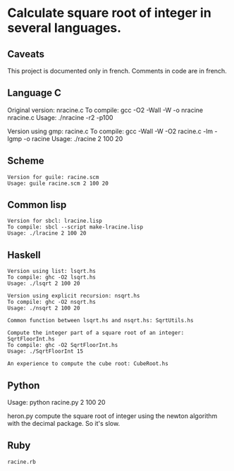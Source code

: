 # Calculate square root of integer in several languages.

## Caveats
   This project is documented only in french. Comments in code are in french.

## Language C
 Original version: nracine.c
    To compile: gcc -O2 -Wall -W -o nracine nracine.c
    Usage: ./nracine -r2 -p100
 
 Version using gmp: racine.c
    To compile: gcc -Wall -W -O2 racine.c -lm -lgmp -o racine
    Usage: ./racine 2 100 20

## Scheme
    Version for guile: racine.scm
    Usage: guile racine.scm 2 100 20
    
## Common lisp
    
    Version for sbcl: lracine.lisp
    To compile: sbcl --script make-lracine.lisp
    Usage: ./lracine 2 100 20

## Haskell
 
    Version using list: lsqrt.hs
    To compile: ghc -O2 lsqrt.hs
    Usage: ./lsqrt 2 100 20

    Version using explicit recursion: nsqrt.hs
    To compile: ghc -O2 nsqrt.hs
    Usage: ./nsqrt 2 100 20
 
    Common function between lsqrt.hs and nsqrt.hs: SqrtUtils.hs
 
    Compute the integer part of a square root of an integer: SqrtFloorInt.hs
    To compile: ghc -O2 SqrtFloorInt.hs
    Usage: ./SqrtFloorInt 15
 
    An experience to compute the cube root: CubeRoot.hs 

## Python
  Usage: python racine.py 2 100 20
    
  heron.py compute the square root of integer using the newton algorithm
  with the decimal package. So it's slow.
    

## Ruby
    racine.rb

